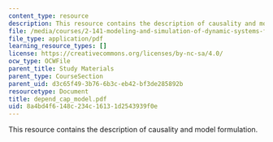 ```yaml
---
content_type: resource
description: This resource contains the description of causality and model formulation.
file: /media/courses/2-141-modeling-and-simulation-of-dynamic-systems-fall-2006/8a4bd4f6148c234c16131d2543939f0e_depend_cap_model.pdf
file_type: application/pdf
learning_resource_types: []
license: https://creativecommons.org/licenses/by-nc-sa/4.0/
ocw_type: OCWFile
parent_title: Study Materials
parent_type: CourseSection
parent_uid: d3c65f49-3b76-6b3c-eb42-bf3de285892b
resourcetype: Document
title: depend_cap_model.pdf
uid: 8a4bd4f6-148c-234c-1613-1d2543939f0e
---
```

This resource contains the description of causality and model formulation.